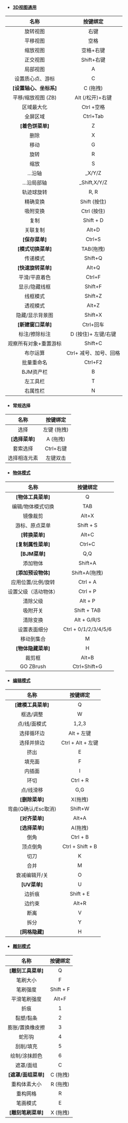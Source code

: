 - #### [3D视图通用](../functions/view3d.md)

|          名称          |        按键绑定        |
| :--------------------: | :--------------------: |
|        旋转视图        |          右键          |
|        平移视图        |          空格          |
|        缩放视图        |       空格+右键        |
|        正交视图        |       Shift+右键       |
|        局部视图        |           A            |
|    设置质心点、游标    |           C            |
| **[设置轴心、坐标系]** |        C (拖拽)        |
|   平移/缩放视图 (ZB)   |    Alt (/松开)+右键    |
|       区域最大化       |       Ctrl +空格       |
|        全屏区域        |        Ctrl+Tab        |
|    **[着色饼菜单]**    |           Z            |
|          删除          |           X            |
|          移动          |           G            |
|          旋转          |           R            |
|          缩放          |           S            |
|         …沿轴          |         _X/Y/Z         |
|       …沿局部轴        |      _Shift,X/Y/Z      |
|       轨迹球旋转       |          R, R          |
|        精确变换        |      Shift (按住)      |
|        吸附变换        |      Ctrl (按住)       |
|          复制          |       Shift + D        |
|        关联复制        |         Alt+D          |
|     **[保存菜单]**     |         Ctrl+S         |
|   **[模式切换菜单]**   |       TAB(拖拽)        |
|        传递模式        |        Shift+Q         |
|   **[快速旋转菜单]**   |         Alt+Q          |
|     平滑/平直着色      |         Ctrl+F         |
|     显示/隐藏线框      |        Shift+F         |
|        线框模式        |        Shift+Z         |
|        透视模式        |         Alt+Z          |
|    隐藏/显示背景图     |        Shift+X         |
|   **[新建窗口菜单]**   |       Ctrl+回车        |
|     标注/擦除标注      |  D (按住)+ 左键/右键   |
| 观察所有对象+重置游标  |        Shift+C         |
|        布尔运算        | Ctrl+ 减号、加号、回格 |
|       批量重命名       |        Ctrl+F2         |
|       BJM资产栏        |           B            |
|        左工具栏        |           T            |
|        右属性栏        |           N            |

- #### 常规选择

|      名称      |  按键绑定   |
| :------------: | :---------: |
|      选择      | 左键 (拖拽) |
| **[选择菜单]** |  A (拖拽)   |
|    套索选择    |  Ctrl+右键  |
|  选择相连元素  |  左键双击   |

- #### [物体模式](../functions/object_mode.md)

|         名称         |       按键绑定       |
| :------------------: | :------------------: |
|  **[物体工具菜单]**  |          Q           |
|  编辑/物体模式切换   |         TAB          |
|       镜像裁剪       |        Alt+X         |
|    游标、原点菜单    |      Shift + S       |
|    **[转换菜单]**    |        Alt+C         |
|  **[复制属性菜单]**  |        Ctrl+C        |
|    **[BJM菜单]**     |         Q,Q          |
|       添加物体       |       Shift+A        |
|  **[添加预设物体]**  |    Shift+A(拖拽)     |
|  应用位置/比例/旋转  |       Ctrl + A       |
| 设置父级（活动物体） |       Ctrl + P       |
|       清除父级       |       Alt + P        |
|       吸附开关       |     Shift + TAB      |
|       清除变换       |     Alt + G/R/S      |
|     设置表面细分     | Ctrl + 0/1/2/3/4/5/6 |
|      移动到集合      |          M           |
|  **[物体隐藏菜单]**  |          H           |
|        裁剪框        |        Alt+B         |
|      GO ZBrush       |     Ctrl+Shift+G     |

- #### [编辑模式](../functions/edit_mode.md)

|        名称         |     按键绑定      |
| :-----------------: | :---------------: |
| **[建模工具菜单]**  |         Q         |
|      框选/调整      |         W         |
|    点/线/面模式     |       1,2,3       |
|     选择循环边      |    Alt + 左键     |
|     选择并排边      | Ctrl + Alt + 左键 |
|        挤出         |         E         |
|       填充面        |         F         |
|       内插面        |         I         |
|        环切         |     Ctrl + R      |
|      点/线滑移      |        G,G        |
|   **[删除菜单]**    |      X(拖拽)      |
| 弯曲(Q确认/Esc取消) |      Shift+W      |
|   **[对齐菜单]**    |       Alt+A       |
|   **[选择菜单]**    |      A(拖拽)      |
|        倒角         |     Ctrl + B      |
|      顶点倒角       | Ctrl + Shift + B  |
|        切刀         |         K         |
|        合并         |         M         |
|    衰减编辑开/关    |         O         |
|    **[UV菜单]**     |         U         |
|       边折痕        |     Shift + E     |
|       边约束        |       Alt+R       |
|        断离         |         V         |
|        拆分         |         Y         |
|   **[网格隐藏]**    |         H         |

- #### [雕刻模式](../functions/sculpt_mode.md)

|        名称         | 按键绑定  |
| :-----------------: | :-------: |
| **[雕刻工具菜单]**  |     Q     |
|      笔刷大小       |     F     |
|      笔刷强度       | Shift + F |
|    平滑笔刷强度     |   Alt+F   |
|        折痕         |     1     |
|      黏塑/黏条      |     2     |
|   膨胀/置换橡皮擦   |     3     |
|       蛇形钩        |     4     |
|      刮削/填充      |     5     |
|    绘制/涂抹颜色    |     6     |
|      遮罩/面组      |     C     |
| **[遮罩/面组菜单]** | C (拖拽)  |
|    重构体素大小     | R (拖拽)  |
|      重构网格       |     R     |
|      笔画模式       |     E     |
| **[雕刻笔刷菜单]**  | X (拖拽)  |